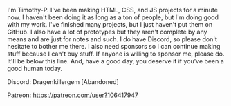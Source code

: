 I'm Timothy-P. I've been making HTML, CSS, and JS projects for a minute now. I haven't been doing it as long as a ton of people, but I'm doing good with my work.
I've finished many projects, but I just haven't put them on GitHub. I also have a lot of prototypes but they aren't complete by any means and are just for notes and such.
I do have Discord, so please don't hesitate to bother me there. I also need sponsors so I can continue making stuff because I can't buy stuff. If anyone is willing to sponsor me, please do. It'll be below this line. And, have a good day, you deserve it if you've been a good human today.

Discord: Dragenkillergem [Abandoned]

Patreon: https://patreon.com/user?106417947
